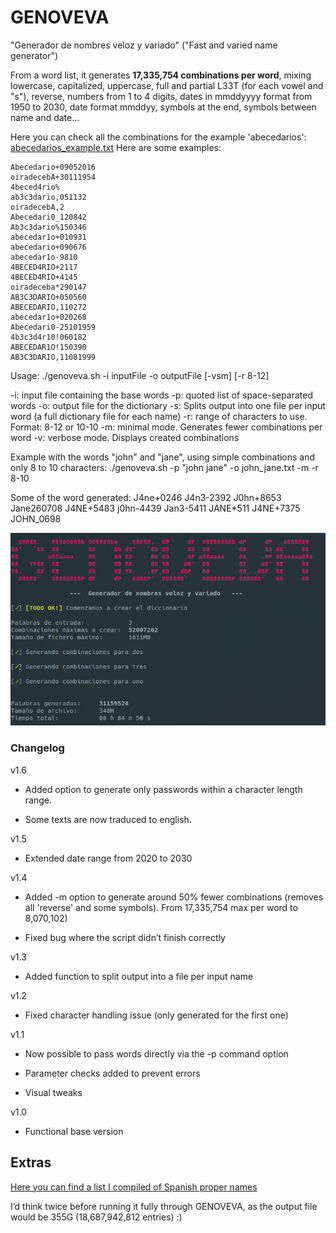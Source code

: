# GENOVEVA

"Generador de nombres veloz y variado" ("Fast and varied name generator")

From a word list, it generates **17,335,754 combinations per word**, mixing lowercase, capitalized, uppercase, full and partial L33T (for each vowel and "s"), reverse, numbers from 1 to 4 digits, dates in mmddyyyy format from 1950 to 2030, date format mmddyy, symbols at the end, symbols between name and date...

Here you can check all the combinations for the example 'abecedarios':  
[abecedarios_example.txt](other_stuffs/abecedarios_example.txt) Here are some examples:

```
Abecedario+09052016
oiradecebA+30111954
4beced4rio%
ab3c3dario,051132
oiradecebA,2
Abecedari0_120842
Ab3c3dario%150346
abecedar1o+010931
abecedario+090676
abecedar1o-9810
4BECED4RIO+2117
4BECED4RIO+4145
oiradeceba*290147
AB3C3DARIO+050560
ABECEDARIO,110272
abecedar1o+020268
Abecedari0-25101959
4b3c3d4r10!060182
ABECEDAR1O!150390
AB3C3DARIO,11081999
```

Usage:
./genoveva.sh -i inputFile -o outputFile [-vsm] [-r 8-12]

-i: input file containing the base words
-p: quoted list of space-separated words
-o: output file for the dictionary
-s: Splits output into one file per input word
    (a full dictionary file for each name)
-r: range of characters to use. Format: 8-12 or 10-10
-m: minimal mode. Generates fewer combinations per word
-v: verbose mode. Displays created combinations

Example with the words "john" and "jane", using simple combinations and only 8 to 10 characters:
./genoveva.sh -p "john jane" -o john_jane.txt -m -r 8-10

Some of the word generated:
J4ne+0246
J4n3-2392
J0hn+8653
Jane260708
J4NE+5483
j0hn-4439
Jan3-5411
JANE*511
J4NE+7375
JOHN_0698


<p align="center">
 <img src="genoveva.png" />
</p>


### Changelog

v1.6

- Added option to generate only passwords within a character length range.

- Some texts are now traduced to english.

v1.5

- Extended date range from 2020 to 2030

v1.4

- Added -m option to generate around 50% fewer combinations (removes all 'reverse' and some symbols). From 17,335,754 max per word to 8,070,102)

- Fixed bug where the script didn’t finish correctly

v1.3

- Added function to split output into a file per input name

v1.2

- Fixed character handling issue (only generated for the first one)

v1.1

- Now possible to pass words directly via the -p command option

- Parameter checks added to prevent errors

- Visual tweaks

v1.0

- Functional base version


## Extras
[Here you can find a list I compiled of Spanish proper names](other_stuffs/spanish_names.txt)

I’d think twice before running it fully through GENOVEVA, as the output file would be 355G (18,687,942,812 entries) :)